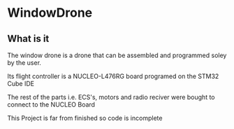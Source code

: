 # WindowDrone

## What is it

The window drone is a drone that can be assembled and programmed soley by the user.


Its flight controller is a NUCLEO-L476RG board programed on the STM32 Cube IDE


The rest of the parts i.e. ECS's, motors and radio reciver were bought to connect to the NUCLEO Board


This Project is far from finished so code is incomplete
